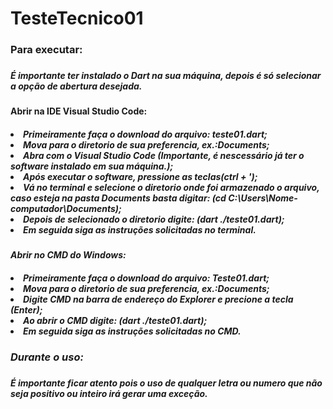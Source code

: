 # TesteTecnico01

<h3>Para executar:<h3/>
<h5>É importante ter instalado o Dart na sua máquina, depois é só selecionar a opção de abertura desejada.<h5/>

<h4>Abrir na IDE Visual Studio Code:<h4/>
<h5><li>Primeiramente faça o download do arquivo: teste01.dart;
    <li>Mova para o diretorio de sua preferencia, ex.:Documents;
    <li>Abra com o Visual Studio Code (Importante, é nescessário já ter o software instalado em sua máquina.);
    <li>Após executar o software, pressione as teclas(ctrl + '); 
    <li>Vá no terminal e selecione o diretorio onde foi armazenado o arquivo, caso esteja na pasta Documents basta digitar: (cd C:\Users\Nome-computador\Documents);
    <li>Depois de selecionado o diretorio digite: (dart ./teste01.dart);
    <li>Em seguida siga as instruções solicitadas no terminal.
<h5/>

<h4>Abrir no CMD do Windows:<h4/>
<h5><li>Primeiramente faça o download do arquivo: Teste01.dart;
    <li>Mova para o diretorio de sua preferencia, ex.:Documents;
    <li>Digite CMD na barra de endereço do Explorer e precione a tecla (Enter);
    <li>Ao abrir o CMD digite: (dart ./teste01.dart);
    <li>Em seguida siga as instruções solicitadas no CMD.
<h5/>

<h3>Durante o uso:<h3/>
<h5>É importante ficar atento pois o uso de qualquer letra ou numero que não seja positivo ou inteiro irá gerar uma exceção.<h5/>
